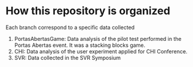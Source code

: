 # How this repository is organized

Each branch correspond to a specific data collected

1. PortasAbertasGame: Data analysis of the pilot test performed in the Portas Abertas event. It was a stacking blocks game.
2. CHI: Data analysis of the user experiment applied for CHI Conference.
3. SVR: Data collected in the SVR Symposium
